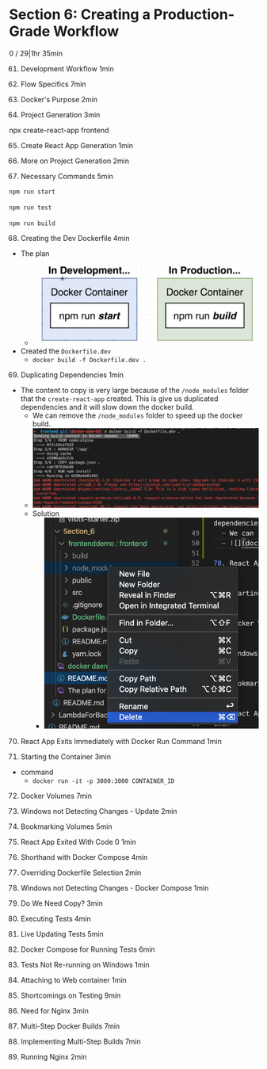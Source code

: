 # Section 6: Creating a Production-Grade Workflow
0 / 29|1hr 35min

61. Development Workflow
1min

62. Flow Specifics
7min

63. Docker's Purpose
2min

64. Project Generation
3min

npx create-react-app frontend

65. Create React App Generation
1min

66. More on Project Generation
2min

67. Necessary Commands
5min

```
npm run start

npm run test

npm run build
```

68. Creating the Dev Dockerfile
4min

- The plan
  - ![](The%20plan%20for%20step%2068.png)
- Created the `Dockerfile.dev`
  - `docker build -f Dockerfile.dev .`



69. Duplicating Dependencies
1min

- The content to copy is very large because of the `/node_modules` folder that the `create-react-app` created. This is give us duplicated dependencies and it will slow down the docker build. 
  - We can remove the `/node_modules` folder to speed up the docker build.
  - ![](docker%20daemon.png)
  - Solution
    - ![](Remove%20the%20node%20modules%20folder.png)

70. React App Exits Immediately with Docker Run Command
1min

71. Starting the Container
3min
- command
    - ` docker run -it -p 3000:3000 CONTAINER_ID `

72. Docker Volumes
7min



73. Windows not Detecting Changes - Update
2min

74. Bookmarking Volumes
5min

75. React App Exited With Code 0
1min

76. Shorthand with Docker Compose
4min

77. Overriding Dockerfile Selection
2min

78. Windows not Detecting Changes - Docker Compose
1min

79. Do We Need Copy?
3min

80. Executing Tests
4min

81. Live Updating Tests
5min

82. Docker Compose for Running Tests
6min

83. Tests Not Re-running on Windows
1min

84. Attaching to Web container
1min

85. Shortcomings on Testing
9min

86. Need for Nginx
3min

87. Multi-Step Docker Builds
7min

88. Implementing Multi-Step Builds
7min

89. Running Nginx
2min